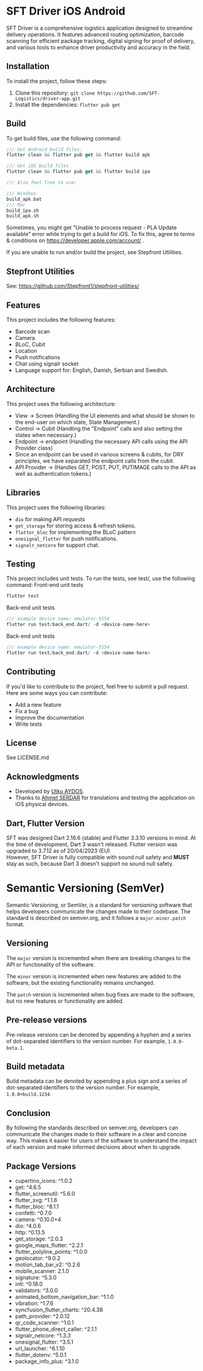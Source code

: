 # SFT Driver iOS Android

SFT Driver is a comprehensive logistics application designed to streamline delivery operations. It features advanced routing optimization, barcode scanning for efficient package tracking, digital signing for proof of delivery, and various tools to enhance driver productivity and accuracy in the field.

## Installation

To install the project, follow these steps:

1. Clone this repository: `git clone https://github.com/SFT-Logistics/driver-app.git`
2. Install the dependencies: `flutter pub get`

## Build

To get build files, use the following command:

```dart
/// Get Android build files.
flutter clean && flutter pub get && flutter build apk

/// Get iOS build files.
flutter clean && flutter pub get && flutter build ipa

/// Also feel free to use:

/// Windows
build_apk.bat
/// Mac
build_ipa.sh
build_apk.sh
```

Sometimes, you might get "Unable to process request - PLA Update available" error while trying to get a build for iOS. To fix this, agree to terms & conditions on https://developer.apple.com/account/ .

If you are unable to run and/or build the project, see Stepfront Utilities.

## Stepfront Utilities

See: https://github.com/Stepfront1/stepfront-utilities/

## Features

This project includes the following features:

- Barcode scan
- Camera
- BLoC, Cubit
- Location
- Push notifications
- Chat using signalr socket
- Language support for: English, Danish, Serbian and Swedish.

## Architecture

This project uses the following architecture:

- View -> Screen (Handling the UI elements and what should be shown to the end-user on which state, State Management.)
- Control -> Cubit (Handling the "Endpoint" calls and also setting the states when necessary.)
- Endpoint -> endpoint (Handling the necessary API calls using the API Provider class)
- Since an endpoint can be used in various screens & cubits, for DRY principles, we have separated the endpoint calls from the cubit.
- API Provider -> (Handles GET, POST, PUT, PUTIMAGE calls to the API as well as authentication tokens.)

## Libraries

This project uses the following libraries:

- `dio` for making API requests
- `get_storage` for storing access & refresh tokens.
- `flutter_bloc` for implementing the BLoC pattern
- `onesignal_flutter` for push notifications.
- `signalr_netcore` for support chat.

## Testing

This project includes unit tests. To run the tests, see test/, use the following command:
Front-end unit tests

```dart
flutter test
```

Back-end unit tests

```dart
/// example device name: emulator-5554
flutter run test/back_end.dart/ -d <device-name-here>
```

Back-end unit tests

```dart
/// example device name: emulator-5554
flutter run test/back_end.dart/ -d <device-name-here>
```

## Contributing

If you'd like to contribute to the project, feel free to submit a pull request. Here are some ways you can contribute:

- Add a new feature
- Fix a bug
- Improve the documentation
- Write tests

## License

See LICENSE.md

## Acknowledgments

- Developed by [Utku AYDOS](https://github.com/21kkfy).
- Thanks to [Ahmet SERDAR](https://github.com/ahmetserdar00) for translations and testing the application on iOS physical devices.

## Dart, Flutter Version

SFT was designed Dart 2.18.6 (stable) and Flutter 3.3.10 versions in mind.
At the time of development, Dart 3 wasn't released.
Flutter version was upgraded to 3.7.12 as of 20/04/2023 (EU)
<br>However, SFT Driver is fully compatible with sound null safety and **MUST** stay as such, because Dart 3 doesn't support no sound null safety.

# Semantic Versioning (SemVer)

Semantic Versioning, or SemVer, is a standard for versioning software that helps developers communicate the changes made to their codebase. The standard is described on semver.org, and it follows a `major.minor.patch` format.

## Versioning

The `major` version is incremented when there are breaking changes to the API or functionality of the software.

The `minor` version is incremented when new features are added to the software, but the existing functionality remains unchanged.

The `patch` version is incremented when bug fixes are made to the software, but no new features or functionality are added.

## Pre-release versions

Pre-release versions can be denoted by appending a hyphen and a series of dot-separated identifiers to the version number. For example, `1.0.0-beta.1`.

## Build metadata

Build metadata can be denoted by appending a plus sign and a series of dot-separated identifiers to the version number. For example, `1.0.0+build.1234`.

## Conclusion

By following the standards described on semver.org, developers can communicate the changes made to their software in a clear and concise way. This makes it easier for users of the software to understand the impact of each version and make informed decisions about when to upgrade.

## Package Versions

- cupertino_icons: ^1.0.2
- get: ^4.6.5
- flutter_screenutil: ^5.6.0
- flutter_svg: ^1.1.6
- flutter_bloc: ^8.1.1
- confetti: ^0.7.0
- camera: ^0.10.0+4
- dio: ^4.0.6
- http: ^0.13.5
- get_storage: ^2.0.3
- google_maps_flutter: ^2.2.1
- flutter_polyline_points: ^1.0.0
- geolocator: ^9.0.2
- motion_tab_bar_v2: ^0.2.6
- mobile_scanner: 2.1.0
- signature: ^5.3.0
- intl: ^0.18.0
- validators: ^3.0.0
- animated_bottom_navigation_bar: ^1.1.0
- vibration: ^1.7.6
- syncfusion_flutter_charts: ^20.4.38
- path_provider: ^2.0.12
- qr_code_scanner: ^1.0.1
- flutter_phone_direct_caller: ^2.1.1
- signalr_netcore: ^1.3.3
- onesignal_flutter: ^3.5.1
- url_launcher: ^6.1.10
- flutter_dotenv: ^5.0.1
- package_info_plus: ^3.1.0
